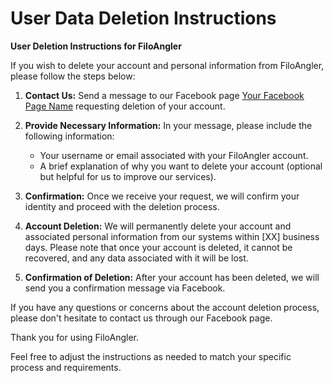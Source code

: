 # User Data Deletion Instructions

**User Deletion Instructions for FiloAngler**

If you wish to delete your account and personal information from FiloAngler, please follow the steps below:

1. **Contact Us:** Send a message to our Facebook page [Your Facebook Page Name](https://www.facebook.com/YourPageName) requesting deletion of your account.

2. **Provide Necessary Information:** In your message, please include the following information:
   - Your username or email associated with your FiloAngler account.
   - A brief explanation of why you want to delete your account (optional but helpful for us to improve our services).

3. **Confirmation:** Once we receive your request, we will confirm your identity and proceed with the deletion process.

4. **Account Deletion:** We will permanently delete your account and associated personal information from our systems within [XX] business days. Please note that once your account is deleted, it cannot be recovered, and any data associated with it will be lost.

5. **Confirmation of Deletion:** After your account has been deleted, we will send you a confirmation message via Facebook.

If you have any questions or concerns about the account deletion process, please don't hesitate to contact us through our Facebook page.

Thank you for using FiloAngler.

Feel free to adjust the instructions as needed to match your specific process and requirements.
